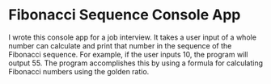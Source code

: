 # Fibonacci Sequence Console App
I wrote this console app for a job interview. It takes a user input of a whole number can calculate and print that number in the sequence of the Fibonacci sequence. For example, if the user inputs 10,
the program will output 55. The program accomplishes this by using a formula for calculating Fibonacci numbers using the golden ratio.
